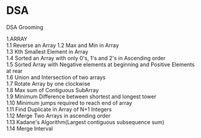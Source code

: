 # DSA
DSA Grooming

1.ARRAY  
1.1 Reverse an Array
1.2 Max and Min in Array  
1.3 Kth Smallest Element in Array  
1.4 Sorted an Array with only 0's, 1's and 2's in Ascending order  
1.5 Sorted Array with Negative elements at beginning and Positive Elements at rear  
1.6 Union and Intersection of two arrays  
1.7 Rotate Array by one clockwise  
1.8 Max sum of Contiguous SubArray  
1.9 Minimum Difference between shortest and longest tower  
1.10 Minimum jumps required to reach end of array  
1.11 Find Duplicate in Array of N+1 Integers  
1.12 Merge Two Arrays in ascending order  
1.13 Kadane's Algorithm(Largest contiguous subsequence sum)  
1.14 Merge Interval




      


    
 
     
    
